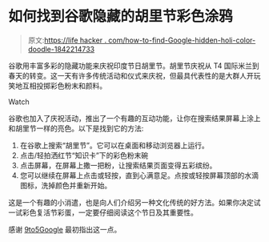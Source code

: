 # 如何找到谷歌隐藏的胡里节彩色涂鸦

> 原文:[https://life hacker . com/how-to-find-Google-hidden-holi-color-doodle-1842214733](https://lifehacker.com/how-to-find-googles-hidden-holi-color-doodle-1842214733)

谷歌用丰富多彩的隐藏功能来庆祝印度节日胡里节。胡里节庆祝从 T4 国际米兰到春天的转变。这一天有许多传统活动和仪式来庆祝，但最具代表性的是大群人开玩笑地互相投掷彩色粉末和颜料。

Watch

谷歌也加入了庆祝活动，推出了一个有趣的互动功能，让你在搜索结果屏幕上涂上和胡里节一样的亮色。以下是找到它的方法:

1.  在谷歌上搜索“胡里节”。它可以在桌面和移动浏览器上运行。
2.  点击/轻拍洒红节“知识卡”下的彩色粉末碗
3.  点击屏幕，在屏幕上撒一把粉，让搜索结果页面变得五彩缤纷。
4.  您可以继续在屏幕上点击或轻按，直到心满意足。点按或轻按屏幕顶部的水滴图标，洗掉颜色并重新开始。

这是一个有趣的小消遣，也是向人们介绍另一种文化传统的好方法。如果你决定试一试彩色复活节彩蛋，一定要仔细阅读这个节日及其重要性。

感谢 [9to5Google](https://9to5google.com/2020/03/09/google-holi-easter-egg/) 最初指出这一点。